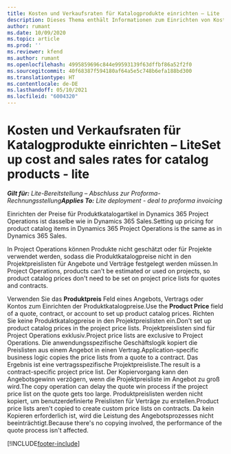 ```yaml
---
title: Kosten und Verkaufsraten für Katalogprodukte einrichten – Lite
description: Dieses Thema enthält Informationen zum Einrichten von Kostensätzen und Verkaufsraten für Artikel in einem Produktkatalog.
author: rumant
ms.date: 10/09/2020
ms.topic: article
ms.prod: ''
ms.reviewer: kfend
ms.author: rumant
ms.openlocfilehash: 4995859696c844e99593139f63dffbf86a52f2f0
ms.sourcegitcommit: 40f68387f594180af64a5e5c748b6efa188bd300
ms.translationtype: HT
ms.contentlocale: de-DE
ms.lasthandoff: 05/10/2021
ms.locfileid: "6004320"
---
```

# <a name="set-up-cost-and-sales-rates-for-catalog-products---lite"></a><span data-ttu-id="9ad32-103">Kosten und Verkaufsraten für Katalogprodukte einrichten – Lite</span><span class="sxs-lookup"><span data-stu-id="9ad32-103">Set up cost and sales rates for catalog products - lite</span></span>

<span data-ttu-id="9ad32-104">_**Gilt für:** Lite-Bereitstellung – Abschluss zur Proforma-Rechnungsstellung_</span><span class="sxs-lookup"><span data-stu-id="9ad32-104">_**Applies To:** Lite deployment - deal to proforma invoicing_</span></span>


<span data-ttu-id="9ad32-105">Einrichten der Preise für Produktkatalogartikel in Dynamics 365 Project Operations ist dasselbe wie in Dynamics 365 Sales.</span><span class="sxs-lookup"><span data-stu-id="9ad32-105">Setting up pricing for product catalog items in Dynamics 365 Project Operations is the same as in Dynamics 365 Sales.</span></span>

<span data-ttu-id="9ad32-106">In Project Operations können Produkte nicht geschätzt oder für Projekte verwendet werden, sodass die Produktkatalogpreise nicht in den Projektpreislisten für Angebote und Verträge festgelegt werden müssen.</span><span class="sxs-lookup"><span data-stu-id="9ad32-106">In Project Operations, products can't be estimated or used on projects, so product catalog prices don't need to be set on project price lists for quotes and contracts.</span></span>

<span data-ttu-id="9ad32-107">Verwenden Sie das **Produktpreis** Feld eines Angebots, Vertrags oder Kontos zum Einrichten der Produktkatalogpreise.</span><span class="sxs-lookup"><span data-stu-id="9ad32-107">Use the **Product Price** field of a quote, contract, or account to set up product catalog prices.</span></span> <span data-ttu-id="9ad32-108">Richten Sie keine Produktkatalogpreise in den Projektpreislisten ein.</span><span class="sxs-lookup"><span data-stu-id="9ad32-108">Don't set up product catalog prices in the project price lists.</span></span> <span data-ttu-id="9ad32-109">Projektpreislisten sind für Project Operations exklusiv.</span><span class="sxs-lookup"><span data-stu-id="9ad32-109">Project price lists are exclusive to Project Operations.</span></span> <span data-ttu-id="9ad32-110">Die anwendungsspezifische Geschäftslogik kopiert die Preislisten aus einem Angebot in einen Vertrag.</span><span class="sxs-lookup"><span data-stu-id="9ad32-110">Application-specific business logic copies the price lists from a quote to a contract.</span></span> <span data-ttu-id="9ad32-111">Das Ergebnis ist eine vertragsspezifische Projektpreisliste.</span><span class="sxs-lookup"><span data-stu-id="9ad32-111">The result is a contract-specific project price list.</span></span> <span data-ttu-id="9ad32-112">Der Kopiervorgang kann den Angebotsgewinn verzögern, wenn die Projektpreisliste im Angebot zu groß wird.</span><span class="sxs-lookup"><span data-stu-id="9ad32-112">The copy operation can delay the quote win process if the project price list on the quote gets too large.</span></span> <span data-ttu-id="9ad32-113">Produktpreislisten werden nicht kopiert, um benutzerdefinierte Preislisten für Verträge zu erstellen.</span><span class="sxs-lookup"><span data-stu-id="9ad32-113">Product price lists aren't copied to create custom price lists on contracts.</span></span> <span data-ttu-id="9ad32-114">Da kein Kopieren erforderlich ist, wird die Leistung des Angebotsprozesses nicht beeinträchtigt.</span><span class="sxs-lookup"><span data-stu-id="9ad32-114">Because there's no copying involved, the performance of the quote process isn't affected.</span></span>


[!INCLUDE[footer-include](../../includes/footer-banner.md)]